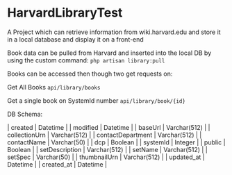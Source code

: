 # HarvardLibraryTest
A Project which can retrieve information from wiki.harvard.edu
and store it in a local database
and display it on a front-end

Book data can be pulled from Harvard and inserted into the local DB by using the custom command:
``` php artisan library:pull ```

Books can be accessed then though two get requests on:

Get All Books
``` api/library/books ```

Get a single book on SystemId number
``` api/library/book/{id} ```

DB Schema:

| created           | Datetime     |
| modified          | Datetime     |
| baseUrl           | Varchar(512) |
| collectionUrn     | Varchar(512) |
| contactDepartment | Varchar(512) |
| contactName       | Varchar(50)  |
| dcp               | Boolean      |
| systemId          | Integer      |
| public            | Boolean      |
| setDescription    | Varchar(512) |
| setName           | Varchar(512) |
| setSpec           | Varchar(50)  |
| thumbnailUrn      | Varchar(512) |
| updated_at        | Datetime     |
| created_at        | Datetime     |
